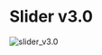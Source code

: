 # Slider v3.0

![slider_v3.0](https://github.com/lucasrenandev/slider_v3.0/assets/97764446/8f96c9ac-a720-44de-9dcf-8ee38528003b)
